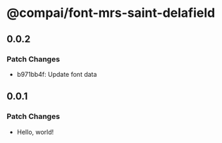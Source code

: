 # @compai/font-mrs-saint-delafield

## 0.0.2

### Patch Changes

- b971bb4f: Update font data

## 0.0.1

### Patch Changes

- Hello, world!
